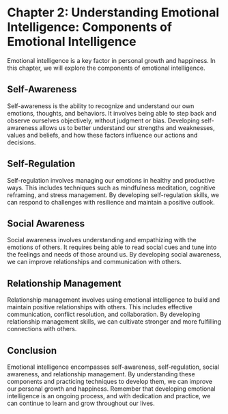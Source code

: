 Chapter 2: Understanding Emotional Intelligence: Components of Emotional Intelligence
=====================================================================================

Emotional intelligence is a key factor in personal growth and happiness. In this chapter, we will explore the components of emotional intelligence.

Self-Awareness
--------------

Self-awareness is the ability to recognize and understand our own emotions, thoughts, and behaviors. It involves being able to step back and observe ourselves objectively, without judgment or bias. Developing self-awareness allows us to better understand our strengths and weaknesses, values and beliefs, and how these factors influence our actions and decisions.

Self-Regulation
---------------

Self-regulation involves managing our emotions in healthy and productive ways. This includes techniques such as mindfulness meditation, cognitive reframing, and stress management. By developing self-regulation skills, we can respond to challenges with resilience and maintain a positive outlook.

Social Awareness
----------------

Social awareness involves understanding and empathizing with the emotions of others. It requires being able to read social cues and tune into the feelings and needs of those around us. By developing social awareness, we can improve relationships and communication with others.

Relationship Management
-----------------------

Relationship management involves using emotional intelligence to build and maintain positive relationships with others. This includes effective communication, conflict resolution, and collaboration. By developing relationship management skills, we can cultivate stronger and more fulfilling connections with others.

Conclusion
----------

Emotional intelligence encompasses self-awareness, self-regulation, social awareness, and relationship management. By understanding these components and practicing techniques to develop them, we can improve our personal growth and happiness. Remember that developing emotional intelligence is an ongoing process, and with dedication and practice, we can continue to learn and grow throughout our lives.
